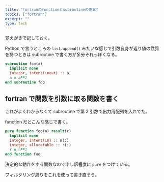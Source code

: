 ```yaml
---
title: "fortranのfunctionとsubroutineの差異"
topics: ["fortran"]
excerpt: ""
type: tech
---
```


覚えがきで記しておく。

Python で言うところの `list.append()` みたいな感じで引数自身が返り値の性質を持つときは subroutine で書く方が多分それっぽくなる。

```fortran
subroutine foo(a)
  implicit none
  integer, intent(inout) :: a
  a = a**2
end subroutine foo
```

## fortran で関数を引数に取る関数を書く

これがよくわからなくて subroutine で第 2 引数で出力用配列を入れてた。

function だとこんな感じで書く。

```fortran
pure function foo(n) result(r)
  implicit none
  integer, intent(in) :: n(:)
  integer, allocatable :: r(:)
  r = n**2
end function foo
```

決定的な動作をする関数なので申し訳程度に `pure` をつけている。

フィルタリング周りをこれを使って書き直そう。
